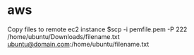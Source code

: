 # aws
Copy files to remote ec2 instance
$scp -i pemfile.pem -P 222 /home/ubuntu/Downloads/filename.txt ubuntu@domain.com:/home/ubuntu/filename.txt
